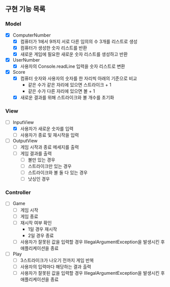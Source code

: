 ## 구현 기능 목록

### Model
- [x]  ComputerNumber
   - [x]  컴퓨터가 1에서 9까지 서로 다른 임의의 수 3개를 리스트로 생성
   - [x]  컴퓨터가 생성한 숫자 리스트를 반환
   - [x]  새로운 게임에 필요한 새로운 숫자 리스트를 생성하고 반환
- [x]  UserNumber
   - [x]  사용자의 Console.readLine 입력을 숫자 리스트로 변환
- [x]  Score
   - [x]  컴퓨터 숫자와 사용자의 숫자를 한 자리씩 아래의 기준으로 비교
      - 같은 수가 같은 자리에 있으면 스트라이크 + 1
      - 같은 수가 다른 자리에 있으면 볼 + 1
   - [x] 새로운 결과를 위해 스트라이크와 볼 개수를 초기화

### View
- [ ]  InputView
   - [x]  사용자가 새로운 숫자를 입력
   - [ ]  사용자가 종료 및 재시작을 입력
- [ ]  OutputView
   - [ ]  게임 시작과 종료 메세지를 출력
   - [ ]  게임 결과를 출력
      - [ ] 볼만 있는 경우
      - [ ] 스트라이크만 있는 경우
      - [ ] 스트라이크와 볼 둘 다 있는 경우
      - [ ] 낫싱인 경우
   
### Controller
- [ ]  Game
   - [ ]  게임 시작
   - [ ]  게임 종료
   - [ ]  재시작 여부 확인
      - 1일 경우 재시작
      - 2일 경우 종료
   - [ ]  사용자가 잘못된 값을 입력할 경우 IllegalArgumentException을 발생시킨 후 애플리케이션을 종료
- [ ]  Play
   - [ ]  3스트라이크가 나오기 전까지 게임 반복
   - [ ]  사용자의 입력마다 해당하는 결과 출력
   - [ ]  사용자가 잘못된 값을 입력할 경우 IllegalArgumentException을 발생시킨 후 애플리케이션을 종료